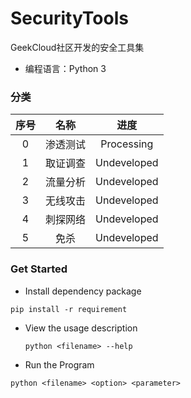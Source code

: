 # SecurityTools
GeekCloud社区开发的安全工具集
- 编程语言：Python 3

### 分类
| 序号 |   名称   |    进度     |
| :--: | :------: | :---------: |
|  0   | 渗透测试 | Processing  |
|  1   | 取证调查 | Undeveloped |
|  2   | 流量分析 | Undeveloped |
|  3   | 无线攻击 | Undeveloped |
|  4   | 刺探网络 | Undeveloped |
|  5   |   免杀   | Undeveloped |



### Get Started

-  Install dependency package

  ```shell
  pip install -r requirement
  ```

- View the usage description

  ```shell
  python <filename> --help 
  ```

-  Run the Program

  ```shell
  python <filename> <option> <parameter>
  ```

  